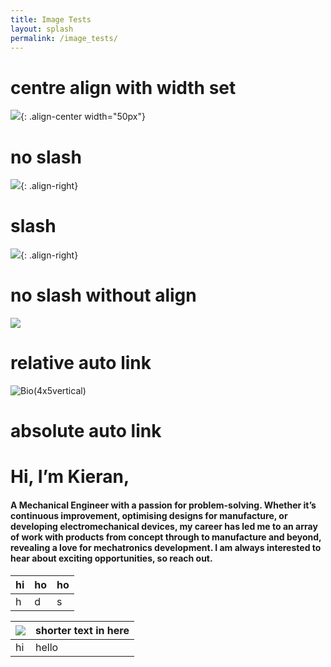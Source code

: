 ```yaml
---
title: Image Tests
layout: splash
permalink: /image_tests/
---
```


# centre align with width set
![](/assets/images/Bio(4x5vertical).png){: .align-center width="50px"}


# no slash
![](assets/images/Bio(4x5vertical).png){: .align-right}

# slash
![](/assets/images/Bio(4x5vertical).png){: .align-right}

# no slash without align
![](assets/images/Bio(4x5vertical).png)

# relative auto link

![Bio(4x5vertical)](../assets/images/Bio(4x5vertical).png)
# absolute auto link


# Hi, I’m Kieran,

#### A Mechanical Engineer with a passion for problem-solving. Whether it’s continuous improvement, optimising designs for manufacture, or developing electromechanical devices, my career has led me to an array of work with products from concept through to manufacture and beyond, revealing a love for mechatronics development. I am always interested to hear about exciting opportunities, so reach out.


|hi |ho |ho
---|---|---
h | d | s 


| ![](/assets/images/Bio(4x5vertical).png) | shorter text in here |
| ---- | ---- |
| hi | hello |
 
